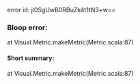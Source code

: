 error id: jl0SgUwB0RBuZk4t1tN3+w==
### Bloop error:

at Visual.Metric.makeMetric(Metric.scala:87)
#### Short summary: 

at Visual.Metric.makeMetric(Metric.scala:87)